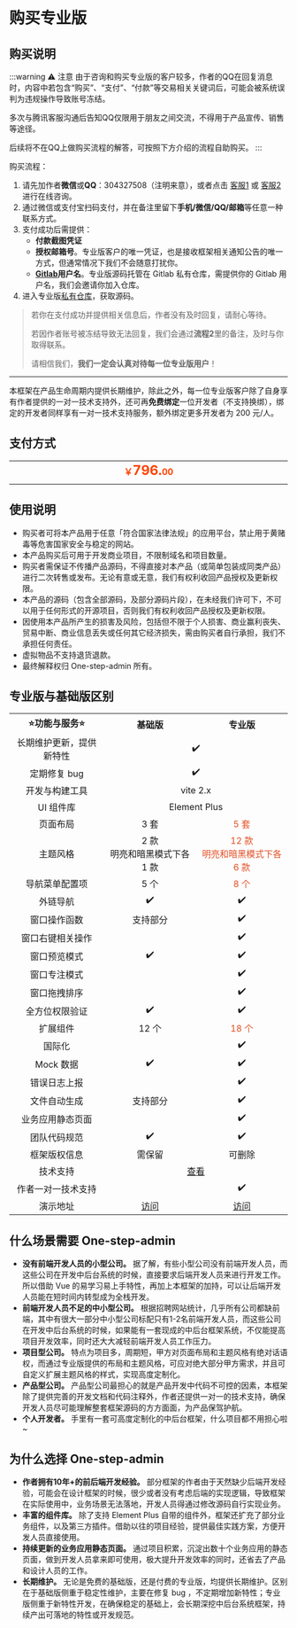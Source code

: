 # 购买专业版

## 购买说明

:::warning ⚠️ 注意
由于咨询和购买专业版的客户较多，作者的QQ在回复消息时，内容中若包含“购买”、“支付”、“付款”等交易相关关键词后，可能会被系统误判为违规操作导致账号冻结。

多次与腾讯客服沟通后告知QQ仅限用于朋友之间交流，不得用于产品宣传、销售等途径。

后续将不在QQ上做购买流程的解答，可按照下方介绍的流程自助购买。
:::

购买流程：

1. 请先加作者**微信**或**QQ**：304327508（注明来意），或者点击 [客服1](https://wpa.qq.com/msgrd?v=3&uin=304327508&site=qq&menu=yes) 或 [客服2](https://wpa.qq.com/msgrd?v=3&uin=61830631&site=qq&menu=yes) 进行在线咨询。
2. 通过微信或支付宝扫码支付，并在备注里留下**手机/微信/QQ/邮箱**等任意一种联系方式。
3. 支付成功后需提供：
    - **付款截图凭证**
    - **授权邮箱号**。专业版客户的唯一凭证，也是接收框架相关通知公告的唯一方式，但通常情况下我们不会随意打扰你。
    - **[Gitlab](https://gitlab.com/)用户名**。专业版源码托管在 Gitlab 私有仓库，需提供你的 Gitlab 用户名，我们会邀请你加入仓库。
4. 进入专业版[私有仓库](https://gitlab.com/hooray0905/one-step-admin-pro)，获取源码。

> 若你在支付成功并提供相关信息后，作者没有及时回复，请耐心等待。
> 
> 若因作者账号被冻结导致无法回复，我们会通过**流程2**里的备注，及时与你取得联系。
> 
> 请相信我们，**我们一定会认真对待每一位专业版用户**！

---

本框架在产品生命周期内提供长期维护，除此之外，每一位专业版客户除了自身享有作者提供的一对一技术支持外，还可再**免费绑定**一位开发者（不支持换绑），绑定的开发者同样享有一对一技术支持服务，额外绑定更多开发者为 200 元/人。

## 支付方式

<table style="display: table; margin: 1rem auto;">
	<tr>
		<td colspan="2" align="center"><b style="color: #ff4400;">￥<span style="font-size: 24px;">796.</span>00</b></td>
	</tr>
	<tr>
		<td align="center">
			<img :src="$withBase('/qrcode-wechat.png')" width="200" />
		</td>
		<td align="center">
			<img :src="$withBase('/qrcode-alipay.png')" width="200" />
		</td>
	</tr>
</table>

## 使用说明

- 购买者可将本产品用于任意「符合国家法律法规」的应用平台，禁止用于黄赌毒等危害国家安全与稳定的网站。
- 本产品购买后可用于开发商业项目，不限制域名和项目数量。
- 购买者需保证不传播产品源码，不得直接对本产品（或简单包装成同类产品）进行二次转售或发布。无论有意或无意，我们有权利收回产品授权及更新权限。
- 本产品的源码（包含全部源码，及部分源码片段），在未经我们许可下，不可以用于任何形式的开源项目，否则我们有权利收回产品授权及更新权限。
- 因使用本产品所产生的损害及风险，包括但不限于个人损害、商业赢利丧失、贸易中断、商业信息丢失或任何其它经济损失，需由购买者自行承担，我们不承担任何责任。
- 虚拟物品不支持退货退款。
- 最终解释权归 One-step-admin 所有。

## 专业版与基础版区别

<table style="display: table; margin: 1rem auto;">
	<tr>
		<th width="200" align="center">⭐功能与服务⭐</th>
		<th width="200" align="center">基础版</th>
		<th width="200" align="center">专业版</th>
	</tr>
	<tr>
		<td align="center">长期维护更新，提供新特性</td>
		<td colspan="2" align="center">✔️</td>
	</tr>
	<tr>
		<td align="center">定期修复 bug</td>
		<td colspan="2" align="center">✔️</td>
	</tr>
	<tr>
		<td align="center">开发与构建工具</td>
		<td colspan="2" align="center">vite 2.x</td>
	</tr>
	<tr>
		<td align="center">UI 组件库</td>
		<td colspan="2" align="center">Element Plus</td>
	</tr>
	<tr>
		<td align="center">页面布局</td>
		<td align="center">3 套</td>
		<td align="center" style="color: #e34d22;">5 套</td>
	</tr>
	<tr>
		<td align="center">主题风格</td>
		<td align="center">2 款<br>明亮和暗黑模式下各 1 款</td>
		<td align="center" style="color: #e34d22;">12 款<br>明亮和暗黑模式下各 6 款</td>
	</tr>
	<tr>
		<td align="center">导航菜单配置项</td>
		<td align="center">5 个</td>
		<td align="center" style="color: #e34d22;">8 个</td>
	</tr>
	<tr>
		<td align="center">外链导航</td>
		<td align="center">✔️</td>
		<td align="center">✔️</td>
	</tr>
	<tr>
		<td align="center">窗口操作函数</td>
		<td align="center">支持部分</td>
		<td align="center">✔️</td>
	</tr>
	<tr>
		<td align="center">窗口右键相关操作</td>
		<td align="center"></td>
		<td align="center">✔️</td>
	</tr>
	<tr>
		<td align="center">窗口预览模式</td>
		<td align="center">✔️</td>
		<td align="center">✔️</td>
	</tr>
	<tr>
		<td align="center">窗口专注模式</td>
		<td align="center"></td>
		<td align="center">✔️</td>
	</tr>
	<tr>
		<td align="center">窗口拖拽排序</td>
		<td align="center"></td>
		<td align="center">✔️</td>
	</tr>
	<tr>
		<td align="center">全方位权限验证</td>
		<td align="center">✔️</td>
		<td align="center">✔️</td>
	</tr>
	<tr>
		<td align="center">扩展组件</td>
		<td align="center">12 个</td>
		<td align="center" style="color: #e34d22;">18 个</td>
	</tr>
	<tr>
		<td align="center">国际化</td>
		<td align="center"></td>
		<td align="center">✔️</td>
	</tr>
	<tr>
		<td align="center">Mock 数据</td>
		<td align="center">✔️</td>
		<td align="center">✔️</td>
	</tr>
	<tr>
		<td align="center">错误日志上报</td>
		<td align="center"></td>
		<td align="center">✔️</td>
	</tr>
	<tr>
		<td align="center">文件自动生成</td>
		<td align="center">支持部分</td>
		<td align="center">✔️</td>
	</tr>
	<tr>
		<td align="center">业务应用静态页面</td>
		<td align="center"></td>
		<td align="center">✔️</td>
	</tr>
	<tr>
		<td align="center">团队代码规范</td>
		<td align="center">✔️</td>
		<td align="center">✔️</td>
	</tr>
	<tr>
		<td align="center">框架版权信息</td>
		<td align="center">需保留</td>
		<td align="center">可删除</td>
	</tr>
	<tr>
		<td align="center">技术支持</td>
		<td colspan="4" align="center">
			<a href="support">查看</a>
		</td>
	</tr>
	<tr>
		<td align="center">作者一对一技术支持</td>
		<td align="center"></td>
		<td align="center">✔️</td>
	</tr>
	<tr>
		<td align="center">演示地址</td>
		<td align="center">
			<a href="basic" target="_blank">访问</a>
		</td>
		<td align="center">
			<a href="pro" target="_blank">访问</a>
		</td>
	</tr>
</table>

## 什么场景需要 One-step-admin

- **没有前端开发人员的小型公司。** 据了解，有些小型公司没有前端开发人员，而这些公司在开发中后台系统的时候，直接要求后端开发人员来进行开发工作。所以借助 Vue 的易学习易上手特性，再加上本框架的加持，可以让后端开发人员能在短时间内转型成为全栈开发。
- **前端开发人员不足的中小型公司。** 根据招聘网站统计，几乎所有公司都缺前端，其中有很大一部分中小型公司标配只有1-2名前端开发人员，而这些公司在开发中后台系统的时候，如果能有一套现成的中后台框架系统，不仅能提高项目开发效率，同时还大大减轻前端开发人员工作压力。
- **项目型公司。** 特点为项目多，周期短，甲方对页面布局和主题风格有绝对话语权，而通过专业版提供的布局和主题风格，可应对绝大部分甲方需求，并且可自定义扩展主题风格的样式，实现高度定制化。
- **产品型公司。** 产品型公司最担心的就是产品开发中代码不可控的因素，本框架除了提供完善的开发文档和代码注释外，作者还提供一对一的技术支持，确保开发人员尽可能理解整套框架源码的方方面面，为产品保驾护航。
- **个人开发者。** 手里有一套可高度定制化的中后台框架，什么项目都不用担心啦~

## 为什么选择 One-step-admin

- **作者拥有10年+的前后端开发经验。** 部分框架的作者由于天然缺少后端开发经验，可能会在设计框架的时候，很少或者没有考虑后端的实现逻辑，导致框架在实际使用中，业务场景无法落地，开发人员得通过修改源码自行实现业务。
- **丰富的组件库。** 除了支持 Element Plus 自带的组件外，框架还扩充了部分业务组件，以及第三方插件。借助以往的项目经验，提供最佳实践方案，方便开发人员直接使用。
- **持续更新的业务应用静态页面。** 通过项目积累，沉淀出数十个业务应用的静态页面，做到开发人员拿来即可使用，极大提升开发效率的同时，还省去了产品和设计人员的工作。
- **长期维护。** 无论是免费的基础版，还是付费的专业版，均提供长期维护。区别在于基础版侧重于稳定性维护，主要在修复 bug ，不定期增加新特性；专业版侧重于新特性开发，在确保稳定的基础上，会长期深挖中后台系统框架，持续产出可落地的特性或开发规范。